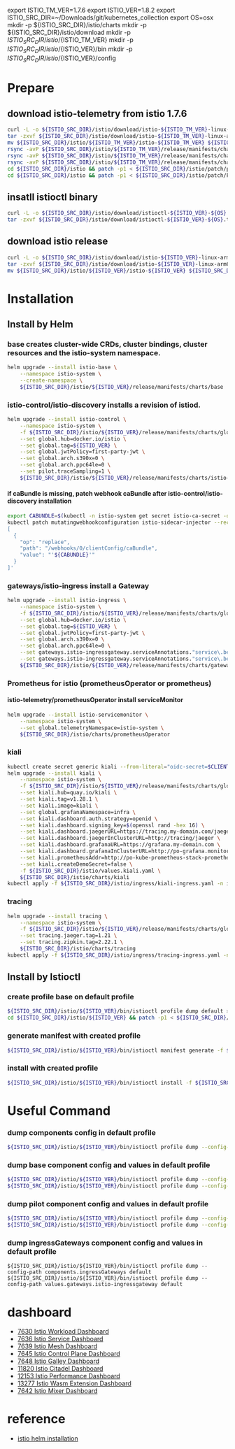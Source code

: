 export ISTIO_TM_VER=1.7.6
export ISTIO_VER=1.8.2
export ISTIO_SRC_DIR=~/Downloads/git/kubernetes_collection
export OS=osx
mkdir -p ${ISTIO_SRC_DIR}/istio/charts
mkdir -p ${ISTIO_SRC_DIR}/istio/download
mkdir -p ${ISTIO_SRC_DIR}/istio/${ISTIO_TM_VER}
mkdir -p ${ISTIO_SRC_DIR}/istio/${ISTIO_VER}/bin
mkdir -p ${ISTIO_SRC_DIR}/istio/${ISTIO_VER}/config
# Prepare
## download istio-telemetry from istio 1.7.6
```bash
curl -L -o ${ISTIO_SRC_DIR}/istio/download/istio-${ISTIO_TM_VER}-linux-arm64.tar.gz https://github.com/istio/istio/releases/download/${ISTIO_TM_VER}/istio-${ISTIO_TM_VER}-linux-arm64.tar.gz
tar -zxvf ${ISTIO_SRC_DIR}/istio/download/istio-${ISTIO_TM_VER}-linux-arm64.tar.gz -C ${ISTIO_SRC_DIR}/istio/${ISTIO_TM_VER}
mv ${ISTIO_SRC_DIR}/istio/${ISTIO_TM_VER}/istio-${ISTIO_TM_VER} ${ISTIO_SRC_DIR}/istio/${ISTIO_TM_VER}/release
rsync -avP ${ISTIO_SRC_DIR}/istio/${ISTIO_TM_VER}/release/manifests/charts/istio-telemetry/prometheusOperator ${ISTIO_SRC_DIR}/istio/charts/
rsync -avP ${ISTIO_SRC_DIR}/istio/${ISTIO_TM_VER}/release/manifests/charts/istio-telemetry/kiali ${ISTIO_SRC_DIR}/istio/charts/
rsync -avP ${ISTIO_SRC_DIR}/istio/${ISTIO_TM_VER}/release/manifests/charts/istio-telemetry/tracing ${ISTIO_SRC_DIR}/istio/charts/
cd ${ISTIO_SRC_DIR}/istio && patch -p1 < ${ISTIO_SRC_DIR}/istio/patch/prometheusOperator.patch
cd ${ISTIO_SRC_DIR}/istio && patch -p1 < ${ISTIO_SRC_DIR}/istio/patch/kiali.patch
```

## insatll istioctl binary
```bash
curl -L -o ${ISTIO_SRC_DIR}/istio/download/istioctl-${ISTIO_VER}-${OS}.tar.gz https://github.com/istio/istio/releases/download/${ISTIO_VER}/istioctl-${ISTIO_VER}-${OS}.tar.gz
tar -zxvf ${ISTIO_SRC_DIR}/istio/download/istioctl-${ISTIO_VER}-${OS}.tar.gz -C ${ISTIO_SRC_DIR}/istio/${ISTIO_VER}/bin/
```
## download istio release
```bash
curl -L -o ${ISTIO_SRC_DIR}/istio/download/istio-${ISTIO_VER}-linux-arm64.tar.gz https://github.com/istio/istio/releases/download/${ISTIO_VER}/istio-${ISTIO_VER}-linux-arm64.tar.gz
tar -zxvf ${ISTIO_SRC_DIR}/istio/download/istio-${ISTIO_VER}-linux-arm64.tar.gz -C ${ISTIO_SRC_DIR}/istio/${ISTIO_VER}
mv ${ISTIO_SRC_DIR}/istio/${ISTIO_VER}/istio-${ISTIO_VER} ${ISTIO_SRC_DIR}/istio/${ISTIO_VER}/release
```
# Installation
## Install by Helm
### base creates cluster-wide CRDs, cluster bindings, cluster resources and the istio-system namespace.
```bash
helm upgrade --install istio-base \
    --namespace istio-system \
    --create-namespace \
    ${ISTIO_SRC_DIR}/istio/${ISTIO_VER}/release/manifests/charts/base
```
### istio-control/istio-discovery installs a revision of istiod.
```bash
helm upgrade --install istio-control \
    --namespace istio-system \
    -f ${ISTIO_SRC_DIR}/istio/${ISTIO_VER}/release/manifests/charts/global.yaml \
    --set global.hub=docker.io/istio \
    --set global.tag=${ISTIO_VER} \
    --set global.jwtPolicy=first-party-jwt \
    --set global.arch.s390x=0 \
    --set global.arch.ppc64le=0 \
    --set pilot.traceSampling=1 \
    ${ISTIO_SRC_DIR}/istio/${ISTIO_VER}/release/manifests/charts/istio-control/istio-discovery
```
#### if caBundle is missing, patch webhook caBundle after istio-control/istio-discovery installation
```bash
export CABUNDLE=$(kubectl -n istio-system get secret istio-ca-secret -o jsonpath='{.data.ca-cert\.pem}')
kubectl patch mutatingwebhookconfiguration istio-sidecar-injector --record --type='json' -p='
[
  {
    "op": "replace",
    "path": "/webhooks/0/clientConfig/caBundle",
    "value": "'${CABUNDLE}'"
  }
]'
```
### gateways/istio-ingress install a Gateway
```bash
helm upgrade --install istio-ingress \
    --namespace istio-system \
    -f ${ISTIO_SRC_DIR}/istio/${ISTIO_VER}/release/manifests/charts/global.yaml \
    --set global.hub=docker.io/istio \
    --set global.tag=${ISTIO_VER} \
    --set global.jwtPolicy=first-party-jwt \
    --set global.arch.s390x=0 \
    --set global.arch.ppc64le=0 \
    --set gateways.istio-ingressgateway.serviceAnnotations."service\.beta\.kubernetes\.io/alibaba-cloud-loadbalancer-address-type"=intranet \
    --set gateways.istio-ingressgateway.serviceAnnotations."service\.beta\.kubernetes\.io/alicloud-loadbalancer-force-override-listeners"=true \
    ${ISTIO_SRC_DIR}/istio/${ISTIO_VER}/release/manifests/charts/gateways/istio-ingress
```
### Prometheus for istio (prometheusOperator or prometheus)
#### istio-telemetry/prometheusOperator install serviceMonitor
```bash
helm upgrade --install istio-servicemonitor \
    --namespace istio-system \
    --set global.telemetryNamespace=istio-system \
    ${ISTIO_SRC_DIR}/istio/charts/prometheusOperator
```
### kiali
```bash
kubectl create secret generic kiali --from-literal="oidc-secret=$CLIENT_SECRET" -n istio-system
helm upgrade --install kiali \
    --namespace istio-system \
    -f ${ISTIO_SRC_DIR}/istio/${ISTIO_VER}/release/manifests/charts/global.yaml \
    --set kiali.hub=quay.io/kiali \
    --set kiali.tag=v1.28.1 \
    --set kiali.image=kiali \
    --set global.grafanaNamespace=infra \
    --set kiali.dashboard.auth.strategy=openid \
    --set kiali.dashboard.signing_key=$(openssl rand -hex 16) \
    --set kiali.dashboard.jaegerURL=https://tracing.my-domain.com/jaeger \
    --set kiali.dashboard.jaegerInClusterURL=http://tracing/jaeger \
    --set kiali.dashboard.grafanaURL=https://grafana.my-domain.com \
    --set kiali.dashboard.grafanaInClusterURL=http://po-grafana.monitoring.svc \
    --set kiali.prometheusAddr=http://po-kube-prometheus-stack-prometheus.infra.svc:9090 \
    --set kiali.createDemoSecret=false \
    -f ${ISTIO_SRC_DIR}/istio/values.kiali.yaml \
    ${ISTIO_SRC_DIR}/istio/charts/kiali
kubectl apply -f ${ISTIO_SRC_DIR}/istio/ingress/kiali-ingress.yaml -n istio-system
```
### tracing
```bash
helm upgrade --install tracing \
    --namespace istio-system \
    -f ${ISTIO_SRC_DIR}/istio/${ISTIO_VER}/release/manifests/charts/global.yaml \
    --set tracing.jaeger.tag=1.21 \
    --set tracing.zipkin.tag=2.22.1 \
    ${ISTIO_SRC_DIR}/istio/charts/tracing
kubectl apply -f ${ISTIO_SRC_DIR}/istio/ingress/tracing-ingress.yaml -n istio-system
```
## Install by Istioctl
### create profile base on default profile
```bash
${ISTIO_SRC_DIR}/istio/${ISTIO_VER}/bin/istioctl profile dump default > ${ISTIO_SRC_DIR}/istio/${ISTIO_VER}/config/istio-default-profile.yaml
cd ${ISTIO_SRC_DIR}/istio/${ISTIO_VER} && patch -p1 < ${ISTIO_SRC_DIR}/istio/patch/profile.patch
```
### generate manifest with created profile
```bash
${ISTIO_SRC_DIR}/istio/${ISTIO_VER}/bin/istioctl manifest generate -f ${ISTIO_SRC_DIR}/istio/${ISTIO_VER}/config/istio-default-profile.yaml
```
### install with created profile
```bash
${ISTIO_SRC_DIR}/istio/${ISTIO_VER}/bin/istioctl install -f ${ISTIO_SRC_DIR}/istio/${ISTIO_VER}/config/istio-default-profile.yaml
```
# Useful Command
### dump components config in default profile
```bash
${ISTIO_SRC_DIR}/istio/${ISTIO_VER}/bin/istioctl profile dump --config-path components default
```
### dump base component config and values in default profile
```bash
${ISTIO_SRC_DIR}/istio/${ISTIO_VER}/bin/istioctl profile dump --config-path components.base default
${ISTIO_SRC_DIR}/istio/${ISTIO_VER}/bin/istioctl profile dump --config-path values.base default
```
### dump pilot component config and values in default profile
```bash
${ISTIO_SRC_DIR}/istio/${ISTIO_VER}/bin/istioctl profile dump --config-path components.pilot default
${ISTIO_SRC_DIR}/istio/${ISTIO_VER}/bin/istioctl profile dump --config-path values.pilot default
```
### dump ingressGateways component config and values in default profile
```
${ISTIO_SRC_DIR}/istio/${ISTIO_VER}/bin/istioctl profile dump --config-path components.ingressGateways default
${ISTIO_SRC_DIR}/istio/${ISTIO_VER}/bin/istioctl profile dump --config-path values.gateways.istio-ingressgateway default
```
# dashboard
* [7630 Istio Workload Dashboard](https://grafana.com/grafana/dashboards/7630)
* [7636 Istio Service Dashboard](https://grafana.com/grafana/dashboards/7636)
* [7639 Istio Mesh Dashboard](https://grafana.com/grafana/dashboards/7639)
* [7645 Istio Control Plane Dashboard](https://grafana.com/grafana/dashboards/7645)
* [7648 Istio Galley Dashboard](https://grafana.com/grafana/dashboards/7648)
* [11820 Istio Citadel Dashboard](https://grafana.com/grafana/dashboards/11820)
* [12153 Istio Performance Dashboard](https://grafana.com/grafana/dashboards/12153)
* [13277 Istio Wasm Extension Dashboard](https://grafana.com/grafana/dashboards/13277)
* [7642 Istio Mixer Dashboard](https://grafana.com/grafana/dashboards/7642)

# reference
* [istio helm installation](https://istio.io/latest/docs/setup/install/helm/)

